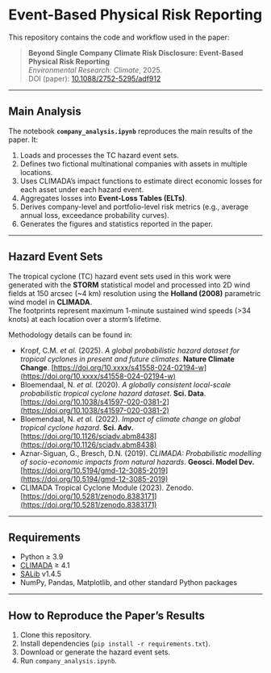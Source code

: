 # Event-Based Physical Risk Reporting

This repository contains the code and workflow used in the paper:

> **Beyond Single Company Climate Risk Disclosure: Event-Based Physical Risk Reporting**  
> *Environmental Research: Climate*, 2025.  
> DOI (paper): [10.1088/2752-5295/adf912](https://doi.org/10.1088/2752-5295/adf912)

---

## Main Analysis

The notebook **`company_analysis.ipynb`** reproduces the main results of the paper. It:  
1. Loads and processes the TC hazard event sets.  
2. Defines two fictional multinational companies with assets in multiple locations.  
3. Uses CLIMADA’s impact functions to estimate direct economic losses for each asset under each hazard event.  
4. Aggregates losses into **Event-Loss Tables (ELTs)**.  
5. Derives company-level and portfolio-level risk metrics (e.g., average annual loss, exceedance probability curves).  
6. Generates the figures and statistics reported in the paper.

---

## Hazard Event Sets

The tropical cyclone (TC) hazard event sets used in this work were generated with the **STORM** statistical model and processed into 2D wind fields at 150 arcsec (~4 km) resolution using the **Holland (2008)** parametric wind model in **CLIMADA**.  
The footprints represent maximum 1-minute sustained wind speeds (>34 knots) at each location over a storm’s lifetime.

Methodology details can be found in:  
- Kropf, C.M. *et al.* (2025). *A global probabilistic hazard dataset for tropical cyclones in present and future climates*. **Nature Climate Change**. [https://doi.org/10.xxxx/s41558-024-02194-w](https://doi.org/10.xxxx/s41558-024-02194-w)  
- Bloemendaal, N. *et al.* (2020). *A globally consistent local-scale probabilistic tropical cyclone hazard dataset*. **Sci. Data**. [https://doi.org/10.1038/s41597-020-0381-2](https://doi.org/10.1038/s41597-020-0381-2)  
- Bloemendaal, N. *et al.* (2022). *Impact of climate change on global tropical cyclone hazard*. **Sci. Adv.** [https://doi.org/10.1126/sciadv.abm8438](https://doi.org/10.1126/sciadv.abm8438)  
- Aznar-Siguan, G., Bresch, D.N. (2019). *CLIMADA: Probabilistic modelling of socio-economic impacts from natural hazards*. **Geosci. Model Dev.** [https://doi.org/10.5194/gmd-12-3085-2019](https://doi.org/10.5194/gmd-12-3085-2019)  
- CLIMADA Tropical Cyclone Module (2023). Zenodo. [https://doi.org/10.5281/zenodo.8383171](https://doi.org/10.5281/zenodo.8383171)

---

## Requirements

- Python ≥ 3.9  
- [CLIMADA](https://github.com/CLIMADA-project/climada_python) ≥ 4.1  
- [SALib](https://salib.readthedocs.io/) v1.4.5  
- NumPy, Pandas, Matplotlib, and other standard Python packages

---

## How to Reproduce the Paper’s Results

1. Clone this repository.  
2. Install dependencies (`pip install -r requirements.txt`).  
3. Download or generate the hazard event sets.  
4. Run `company_analysis.ipynb`.
